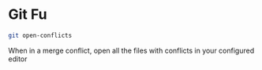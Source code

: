 Git Fu
======

```bash
git open-conflicts
```

When in a merge conflict, open all the files with conflicts in your configured editor